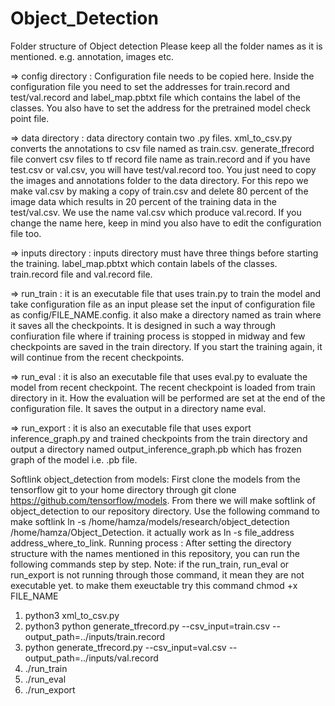 # Object_Detection
Folder structure of Object detection
Please keep all the folder names as it is mentioned. e.g. annotation, images etc.

=> config directory : Configuration file needs to be copied here. Inside the configuration file you need to set the addresses for train.record and test/val.record and label_map.pbtxt file which contains the label of the classes. You also have to set the address for the pretrained model check point file.

=> data directory : data directory contain two .py files. xml_to_csv.py converts the annotations to csv file named as train.csv. generate_tfrecord file convert csv files to tf record file name as train.record and if you have test.csv or val.csv, you will have test/val.record too. You just need to copy the images and annotations folder to the data directory. For this repo we make val.csv by making a copy of train.csv and delete 80 percent of the image data which results in 20 percent of the training data in the test/val.csv. We use the name val.csv which produce val.record. If you change the name here, keep in mind you also have to edit the configuration file too.

=> inputs directory : inputs directory must have three things before starting the training. label_map.pbtxt which contain labels of the classes. train.record file and val.record file.

=> run_train : it is an executable file that uses train.py to train the model and take configuration file as an input please set the input of configuration file as config/FILE_NAME.config. it also make a directory named as train where it saves all the checkpoints. It is designed in such a way through confiuration file where if training process is stopped in midway and few checkpoints are saved in the train directory. If you start the training again, it will continue from the recent checkpoints.

=> run_eval : it is also an executable file that uses eval.py to evaluate the model from recent checkpoint. The recent checkpoint is loaded from train directory in it. How the evaluation will be performed are set at the end of the configuration file. It saves the output in a directory name eval.

=> run_export : it is also an executable file that uses export inference_graph.py and trained checkpoints from the train directory and output a directory named output_inference_graph.pb which has frozen graph of the model i.e. .pb file.

Softlink object_detection from models:
First clone the models from the tensorflow git to your home directory through git clone https://github.com/tensorflow/models. From there we will make softlink of object_detection to our repository directory. Use the following command to make softlink ln -s /home/hamza/models/research/object_detection /home/hamza/Object_Detection. it actually work as ln -s file_address address_where_to_link.
Running process :
After setting the directory structure with the names mentioned in this repository, you can run the following commands step by step.
Note: if the run_train, run_eval or run_export is not running through those command, it mean they are not executable yet. to make them exeuctable try this command chmod +x FILE_NAME

1. python3 xml_to_csv.py
2. python3 python generate_tfrecord.py --csv_input=train.csv  --output_path=../inputs/train.record
3. python generate_tfrecord.py --csv_input=val.csv  --output_path=../inputs/val.record
4. ./run_train
5. ./run_eval
6. ./run_export

